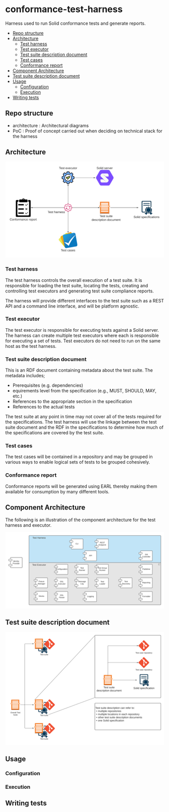 # conformance-test-harness
Harness used to run Solid conformance tests and generate reports.

<!-- MarkdownTOC -->

- [Repo structure](#repo-structure)
- [Architecture](#architecture)
	- [Test harness](#test-harness)
	- [Test executor](#test-executor)
	- [Test suite description document](#test-suite-description-document)
	- [Test cases](#test-cases)
	- [Conformance report](#conformance-report)
- [Component Architecture](#component-architecture)
- [Test suite description document](#test-suite-description-document-1)
- [Usage](#usage)
	- [Configuration](#configuration)
	- [Execution](#execution)
- [Writing tests](#writing-tests)

<!-- /MarkdownTOC -->


## Repo structure

  * architecture : Architectural diagrams
  * PoC : Proof of concept carried out when deciding on technical stack for the harness


## Architecture

![Solid conformance test suite architecture](architecture/architecture.png)

### Test harness

The test harness controls the overall execution of a test suite. It is responsible for loading the test suite, locating the tests, creating and controlling test executors and generating test suite compliance reports.

The harness will provide different interfaces to the test suite such as a REST API and a command line interface, and will be platform agnostic. 

### Test executor
The test executor is responsible for executing tests against a Solid server. The harness can create multiple test executors where each is responsible for executing a set of tests. Test executors do not need to run on the same host as the test harness. 

### Test suite description document
This is an RDF document containing metadata about the test suite. The metadata includes;

  * Prerequisites (e.g. dependencies)
  * equirements level from the specification (e.g., MUST, SHOULD, MAY, etc.)
  * References to the appropriate section in the specification
  * References to the actual tests

The test suite at any point in time may not cover all of the tests required for the specifications. The test harness will use the linkage between the test suite document and the RDF in the specifications to determine how much of the specifications are covered by the test suite.

### Test cases

The test cases will be contained in a repository and may be grouped in various ways to enable logical sets of tests to be grouped cohesively. 

### Conformance report

Conformance reports will be generated using EARL thereby making them available for consumption by many different tools. 


## Component Architecture

The following is an illustration of the component architecture for the test harness and executor.

![Harness component architecture](architecture/harness-components.png)

## Test suite description document

![Test suite description document](architecture/test-suite-description.png)

## Usage

### Configuration

### Execution

## Writing tests